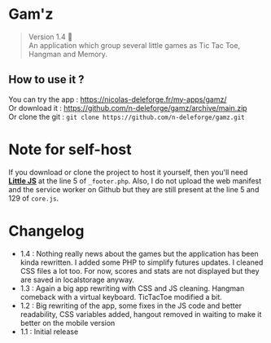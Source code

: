 # Gam'z

> Version 1.4 :memo:  
> An application which group several little games as Tic Tac Toe, Hangman and Memory.

## How to use it ?

You can try the app : https://nicolas-deleforge.fr/my-apps/gamz/  
Or download it : https://github.com/n-deleforge/gamz/archive/main.zip  
Or clone the git : ```git clone https://github.com/n-deleforge/gamz.git```

# Note for self-host

If you download or clone the project to host it yourself, then you'll need [**Little JS**](https://github.com/n-deleforge/littleJS) at the line 5 of `_footer.php`. Also, I do not upload the web manifest and the service worker on Github but they are still present at the line 5 and 129 of `core.js`.

# Changelog

- 1.4 : Nothing really news about the games but the application has been kinda rewritten. I added some PHP to simplify futures updates. I cleaned CSS files a lot too. For now, scores and stats are not displayed but they are saved in localstorage anyway.
- 1.3 : Again a big app rewriting with CSS and JS cleaning. Hangman comeback with a virtual keyboard. TicTacToe modified a bit.
- 1.2 : Big rewriting of the app, some fixes in the JS code and better readability, CSS variables added, hangout removed in waiting to make it better on the mobile version
- 1.1 : Initial release

